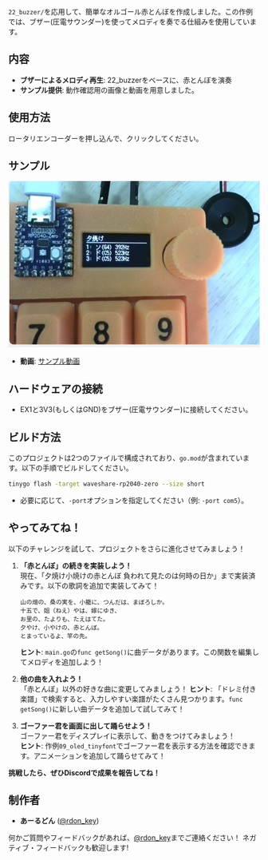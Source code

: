 
`22_buzzer/`を応用して、簡単なオルゴール赤とんぼを作成しました。この作例では、ブザー(圧電サウンダー)を使ってメロディを奏でる仕組みを使用しています。

## 内容
- **ブザーによるメロディ再生**: 22_buzzerをベースに、赤とんぼを演奏
- **サンプル提供**: 動作確認用の画像と動画を用意しました。

## 使用方法

ロータリエンコーダーを押し込んで、クリックしてください。

## サンプル

![サンプル画像](image.png)

- **動画**: [サンプル動画](https://x.com/rdon_key/status/1932290594363379796)


## ハードウェアの接続
- EX1と3V3(もしくはGND)をブザー(圧電サウンダー)に接続してください。

## ビルド方法
このプロジェクトは2つのファイルで構成されており、`go.mod`が含まれています。以下の手順でビルドしてください。

```bash
tinygo flash -target waveshare-rp2040-zero --size short
```

- 必要に応じて、`-port`オプションを指定してください（例: `-port com5`）。

## やってみてね！
以下のチャレンジを試して、プロジェクトをさらに進化させてみましょう！

1. **「赤とんぼ」の続きを実装しよう！**  
   現在、「夕焼け小焼けの赤とんぼ 負われて見たのは何時の日か」まで実装済みです。以下の歌詞を追加で実装してみて！  
   ```
   山の畑の、桑の実を、小籠に、つんだは、まぼろしか。
   十五で、姐（ねえ）やは、嫁にゆき、
   お里の、たよりも、たえはてた。
   夕やけ、小やけの、赤とんぼ。
   とまっているよ、竿の先。
   ```
   **ヒント**: `main.go`の`func getSong()`に曲データがあります。この関数を編集してメロディを追加しよう！

2. **他の曲を入れよう！**  
   「赤とんぼ」以外の好きな曲に変更してみましょう！ 
   **ヒント**: 「ドレミ付き楽譜」で検索すると、入力しやすい楽譜がたくさん見つかります。`func getSong()`に新しい曲データを追加して試してみて！

3. **ゴーファー君を画面に出して踊らせよう！**  
   ゴーファー君をディスプレイに表示して、動きをつけてみましょう！  
   **ヒント**: 作例`09_oled_tinyfont`でゴーファー君を表示する方法を確認できます。アニメーションを追加して踊らせてみて！

**挑戦したら、ぜひDiscordで成果を報告してね！**

## 制作者
- **あーるどん** ([@rdon_key](https://x.com/rdon_key))

何かご質問やフィードバックがあれば、[@rdon_key](https://x.com/rdon_key)までご連絡ください！
ネガティブ・フィードバックも歓迎します!




